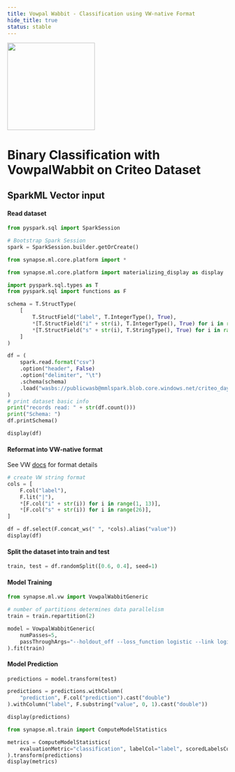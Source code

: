 ```yaml
---
title: Vowpal Wabbit - Classification using VW-native Format
hide_title: true
status: stable
---
```

<img width="200" src="https://mmlspark.blob.core.windows.net/graphics/emails/vw-blue-dark-orange.svg" />

# Binary Classification with VowpalWabbit on Criteo Dataset 


## SparkML Vector input

#### Read dataset


```python
from pyspark.sql import SparkSession

# Bootstrap Spark Session
spark = SparkSession.builder.getOrCreate()

from synapse.ml.core.platform import *

from synapse.ml.core.platform import materializing_display as display
```


```python
import pyspark.sql.types as T
from pyspark.sql import functions as F

schema = T.StructType(
    [
        T.StructField("label", T.IntegerType(), True),
        *[T.StructField("i" + str(i), T.IntegerType(), True) for i in range(1, 13)],
        *[T.StructField("s" + str(i), T.StringType(), True) for i in range(26)],
    ]
)

df = (
    spark.read.format("csv")
    .option("header", False)
    .option("delimiter", "\t")
    .schema(schema)
    .load("wasbs://publicwasb@mmlspark.blob.core.windows.net/criteo_day0_1k.csv.gz")
)
# print dataset basic info
print("records read: " + str(df.count()))
print("Schema: ")
df.printSchema()
```


```python
display(df)
```

#### Reformat into VW-native format
See VW [docs](https://github.com/VowpalWabbit/vowpal_wabbit/wiki/Input-format) for format details


```python
# create VW string format
cols = [
    F.col("label"),
    F.lit("|"),
    *[F.col("i" + str(i)) for i in range(1, 13)],
    *[F.col("s" + str(i)) for i in range(26)],
]

df = df.select(F.concat_ws(" ", *cols).alias("value"))
display(df)
```

#### Split the dataset into train and test


```python
train, test = df.randomSplit([0.6, 0.4], seed=1)
```

#### Model Training


```python
from synapse.ml.vw import VowpalWabbitGeneric

# number of partitions determines data parallelism
train = train.repartition(2)

model = VowpalWabbitGeneric(
    numPasses=5,
    passThroughArgs="--holdout_off --loss_function logistic --link logistic",
).fit(train)
```

#### Model Prediction


```python
predictions = model.transform(test)

predictions = predictions.withColumn(
    "prediction", F.col("prediction").cast("double")
).withColumn("label", F.substring("value", 0, 1).cast("double"))

display(predictions)
```


```python
from synapse.ml.train import ComputeModelStatistics

metrics = ComputeModelStatistics(
    evaluationMetric="classification", labelCol="label", scoredLabelsCol="prediction"
).transform(predictions)
display(metrics)
```

